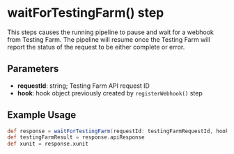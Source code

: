 # waitForTestingFarm() step

This steps causes the running pipeline to pause and wait for a webhook from Testing Farm. The pipeline will resume once the Testing Farm will report the status of the request to be either complete or error.

## Parameters

* **requestId**: string; Testing Farm API request ID
* **hook**: hook object previously created by `registerWebhook()` step

## Example Usage

```groovy
def response = waitForTestingFarm(requestId: testingFarmRequestId, hook: hook)
def testingFarmResult = response.apiResponse
def xunit = response.xunit
```
